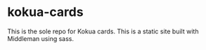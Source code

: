 # kokua-cards
This is the sole repo for Kokua cards. This is a static site built with Middleman using sass.

